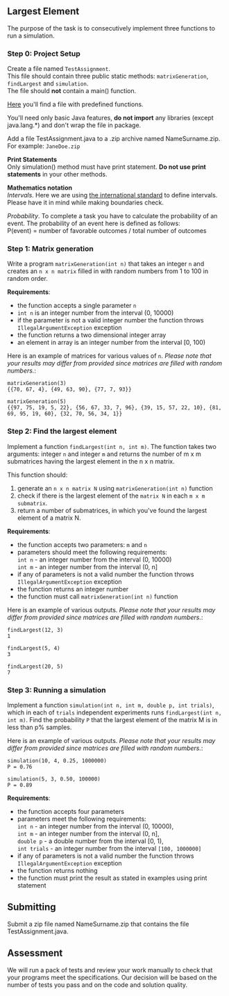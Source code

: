 ## Largest Element
The purpose of the task is to consecutively implement three functions to run a simulation.

### Step 0: Project Setup
Create a file named `TestAssignment`. <br>
This file should contain three public static methods: `matrixGeneration`, `findLargest` and `simulation`. <br>
The file should **not** contain a main() function.

[Here](TestAssignment.java) you'll find a file with predefined functions.

You'll need only basic Java features, **do not import** any libraries (except java.lang.*) and don't wrap the file in package.

Add a file TestAssignment.java to a .zip archive named NameSurname.zip. For example: `JaneDoe.zip`

**Print Statements** <br>
Only simulation() method must have print statement. **Do not use print statements** in your other methods.

**Mathematics notation** <br>
*Intervals*. Here we are using [the international standard](https://en.wikipedia.org/wiki/Interval_(mathematics)#Notations_for_intervals) to define intervals. Please have it in mind while making boundaries check.

*Probability*. To complete a task you have to calculate the probability of an event. The probability of an event here is defined as follows:<br>
P(event) = number of favorable outcomes / total number of outcomes

### Step 1: Matrix generation
Write a program `matrixGeneration(int n)` that takes an integer `n` and creates an `n x n matrix` filled in with random numbers from 1 to 100 in random order.

**Requirements**:
- the function accepts a single parameter `n`
- `int n` is an integer number from the interval (0, 10000)
- if the parameter is not a valid integer number the function throws `IllegalArgumentException` exception
- the function returns a two dimensional integer array
- an element in array is an integer number from the interval [0, 100)

Here is an example of matrices for various values of `n`. *Please note that your results may differ from provided since matrices are filled with random numbers.*:

    matrixGeneration(3)
    {{70, 67, 4}, {49, 63, 90}, {77, 7, 93}}
    
    matrixGeneration(5)
    {{97, 75, 19, 5, 22}, {56, 67, 33, 7, 96}, {39, 15, 57, 22, 10}, {81, 69, 95, 19, 60}, {32, 70, 56, 34, 1}}

### Step 2: Find the largest element
Implement a function `findLargest(int n, int m)`. The function takes two arguments: integer `n` and integer `m` and returns the number of m x m submatrices having the largest element in the n x n matrix.

This function should:
1. generate an `n x n matrix N` using `matrixGeneration(int n)` function
2. check if there is the largest  element of the `matrix N` in each `m x m submatrix`.
3. return a number of submatrices, in which you've found the largest element of a matrix N.

**Requirements**:
- the function accepts two parameters: `m` and `n`
- parameters should meet the following requirements: <br>
`int n` - an integer number from the interval (0, 10000) <br>
`int m` - an integer number from the interval (0, n]
- if any of parameters is not a valid number the function throws `IllegalArgumentException` exception
- the function returns an integer number
- the function must call `matrixGeneration(int n)` function

Here is an example of various outputs. *Please note that your results may differ from provided since matrices are filled with random numbers.*:

    findLargest(12, 3)
    1
    
    findLargest(5, 4)
    3
    
    findLargest(20, 5)
    7

### Step 3: Running a simulation
Implement a function `simulation(int n, int m, double p, int trials)`, which in each of `trials` independent experiments runs `findLargest(int n, int m)`.
Find the probability `P` that the largest element of the matrix M is in less than p% samples.

Here is an example of various outputs. *Please note that your results may differ from provided since matrices are filled with random numbers.*:

    simulation(10, 4, 0.25, 1000000)
    P = 0.76
    
    simulation(5, 3, 0.50, 100000)
    P = 0.89

**Requirements**:
- the function accepts four parameters
- parameters meet the following requirements: <br>
`int n` - an integer number from the interval (0, 10000),<br>
`int m` - an integer number from the interval (0, n], <br>
`double p` - a double number from the interval [0, 1), <br>
`int trials` - an integer number from the interval `[100, 1000000]`<br>
- if any of parameters is not a valid number the function throws `IllegalArgumentException` exception
- the function returns nothing
- the function must print the result as stated in examples using print statement

## Submitting
Submit a zip file named NameSurname.zip that contains the file TestAssignment.java.

## Assessment
We will run a pack of tests and review your work manually to check that your programs meet the specifications. Our decision will be based on the number of tests you pass and on the code and solution quality.